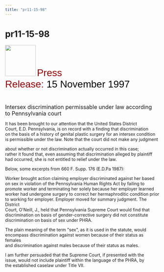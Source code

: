 ```yaml
---
title: "pr11-15-98"
---
```


# pr11-15-98

  
<IMG SRC="/img/logo100.gif" HEIGHT="101" WIDTH="100" /> <FONT FACE="Arial,Helvetica"><FONT SIZE="+3"><FONT COLOR="#990000">Press<br />Release: </FONT><FONT COLOR="#000000">15 November 1997</FONT></FONT></FONT>  
  
  
&nbsp;  
  


<FONT SIZE="+1">Intersex discrimination permissable under law according<br />to Pennsylvania court</FONT>  
  


It has been brought to our attention that the United States District  
Court, E.D. Pennsylvania, is on record with a finding that discrimination  
on the basis of a history of genital plastic surgery for an intersex condition  
is permissible under the law. Note that the court did not make any judgment  
  
about whether or not discrimination actually occurred in this case;  
rather it found that, even assuming that discrimination alleged by plaintiff  
had occurred, she is not entitled to relief under the law.  
  


Below, some excerpts from 660 F. Supp. 176 (E.D.Pa 1987):  
  


Worker brought action claiming employer discriminated against her based  
on sex in violation of the Pennsylvania Human Rights Act by failing to  
promote worker and terminating her solely because her employer learned  
worker had undergone surgery to correct her hermaphroditic condition prior  
to working for employer. Employer moved for summary judgment. The District  
Court, O'Neill, J., held that Pennsylvania Supreme Court would find that  
discrimination on basis of gender-corrective surgery did not constitute  
discrimination on basis of sex under PHRA.  
  


The plain meaning of the term "sex", as it is used in the statute, would  
encompass discrimination against women because of their status as females  
and discrimination against males because of their status as males.  
  


I am further persuaded that the Supreme Court, if presented with the  
issue, would not include plaintiff within the language of the PHRA, by  
the established caselaw under Title VII.  
  
&nbsp;  
  
&nbsp;